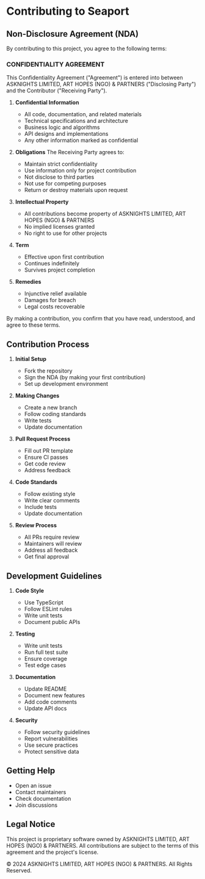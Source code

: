 # Contributing to Seaport

## Non-Disclosure Agreement (NDA)

By contributing to this project, you agree to the following terms:

### CONFIDENTIALITY AGREEMENT

This Confidentiality Agreement ("Agreement") is entered into between ASKNIGHTS LIMITED, ART HOPES (NGO) & PARTNERS ("Disclosing Party") and the Contributor ("Receiving Party").

1. **Confidential Information**
   - All code, documentation, and related materials
   - Technical specifications and architecture
   - Business logic and algorithms
   - API designs and implementations
   - Any other information marked as confidential

2. **Obligations**
   The Receiving Party agrees to:
   - Maintain strict confidentiality
   - Use information only for project contribution
   - Not disclose to third parties
   - Not use for competing purposes
   - Return or destroy materials upon request

3. **Intellectual Property**
   - All contributions become property of ASKNIGHTS LIMITED, ART HOPES (NGO) & PARTNERS
   - No implied licenses granted
   - No right to use for other projects

4. **Term**
   - Effective upon first contribution
   - Continues indefinitely
   - Survives project completion

5. **Remedies**
   - Injunctive relief available
   - Damages for breach
   - Legal costs recoverable

By making a contribution, you confirm that you have read, understood, and agree to these terms.

## Contribution Process

1. **Initial Setup**
   - Fork the repository
   - Sign the NDA (by making your first contribution)
   - Set up development environment

2. **Making Changes**
   - Create a new branch
   - Follow coding standards
   - Write tests
   - Update documentation

3. **Pull Request Process**
   - Fill out PR template
   - Ensure CI passes
   - Get code review
   - Address feedback

4. **Code Standards**
   - Follow existing style
   - Write clear comments
   - Include tests
   - Update documentation

5. **Review Process**
   - All PRs require review
   - Maintainers will review
   - Address all feedback
   - Get final approval

## Development Guidelines

1. **Code Style**
   - Use TypeScript
   - Follow ESLint rules
   - Write unit tests
   - Document public APIs

2. **Testing**
   - Write unit tests
   - Run full test suite
   - Ensure coverage
   - Test edge cases

3. **Documentation**
   - Update README
   - Document new features
   - Add code comments
   - Update API docs

4. **Security**
   - Follow security guidelines
   - Report vulnerabilities
   - Use secure practices
   - Protect sensitive data

## Getting Help

- Open an issue
- Contact maintainers
- Check documentation
- Join discussions

## Legal Notice

This project is proprietary software owned by ASKNIGHTS LIMITED, ART HOPES (NGO) & PARTNERS. All contributions are subject to the terms of this agreement and the project's license.

© 2024 ASKNIGHTS LIMITED, ART HOPES (NGO) & PARTNERS. All Rights Reserved. 